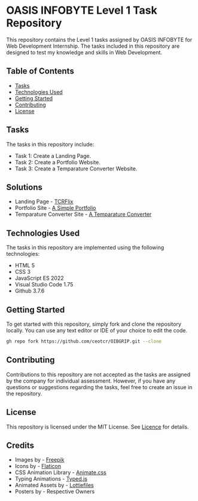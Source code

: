 # OASIS INFOBYTE Level 1 Task Repository

This repository contains the Level 1 tasks assigned by OASIS INFOBYTE for Web Development Internship. The tasks included in this repository are designed to test my knowledge and skills in Web Development.

## Table of Contents

- [Tasks](#tasks)
- [Technologies Used](#technologies-used)
- [Getting Started](#getting-started)
- [Contributing](#contributing)
- [License](#license)

## Tasks

The tasks in this repository include:

- Task 1: Create a Landing Page.
- Task 2: Create a Portfolio Website.
- Task 3: Create a Temparature Converter Website.

## Solutions

- Landing Page - [TCRFlix](https://ceotcr.github.io/OIBGRIP/L1T1/)
- Portfolio Site - [A Simple Portfolio](https://ceotcr.github.io/OIBGRIP/L1T2/)
- Temparature Converter Site - [A Temparature Converter](https://ceotcr.github.io/OIBGRIP/L1T3/)

## Technologies Used

The tasks in this repository are implemented using the following technologies:

- HTML 5
- CSS 3
- JavaScript ES 2022
- Visual Studio Code 1.75
- Github 3.7.6

## Getting Started

To get started with this repository, simply fork and clone the repository locally. You can use any text editor or IDE of your choice to edit the code.

```bash
gh repo fork https://github.com/ceotcr/OIBGRIP.git --clone
```

## Contributing

Contributions to this repository are not accepted as the tasks are assigned by the company for individual assessment. However, if you have any questions or suggestions regarding the tasks, feel free to create an issue in the repository.

## License

This repository is licensed under the MIT License. See [Licence](./LICENSE) for details.

## Credits

- Images by - [Freepik](https://freepik.com)
- Icons by - [Flaticon](https://flaticon.com)
- CSS Animation Library - [Animate.css](https://animate.style)
- Typing Animations - [Typed.js](https://www.typeitjs.com)
- Animated Assets by - [Lottiefiles](https://lottiefiles.com)
- Posters by - Respective Owners
